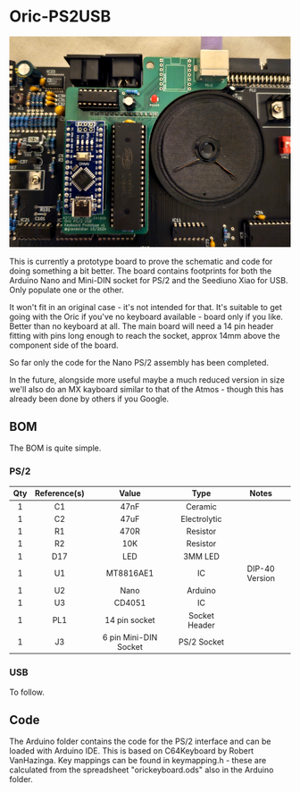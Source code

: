 # Oric-PS2USB

![Image of PS2 build version 1 board in green](https://github.com/Board-Folk/Oric-Remix/blob/main/images/Oric-PS2USBv1_PS2_Small.png)

This is currently a prototype board to prove the schematic and code for doing something a bit better. The board contains footprints for both the Arduino Nano and Mini-DIN socket for PS/2 and the Seediuno Xiao for USB. Only populate one or the other.

It won't fit in an original case - it's not intended for that. It's suitable to get going with the Oric if you've no keyboard available - board only if you like. Better than no keyboard at all. The main board will need a 14 pin header fitting with pins long enough to reach the socket, approx 14mm above the component side of the board.

So far only the code for the Nano PS/2 assembly has been completed.

In the future, alongside more useful maybe a much reduced version in size we'll also do an MX kayboard similar to that of the Atmos - though this has already been done by others if you Google.

## BOM

The BOM is quite simple.

### PS/2

|Qty|Reference(s)|Value|Type|Notes|
|:--:|:--:|:--:|:--:|:--:|
|1|C1|47nF|Ceramic||
|1|C2|47uF|Electrolytic||
|1|R1|470R|Resistor||
|1|R2|10K|Resistor||
|1|D17|LED|3MM LED||
|1|U1|MT8816AE1|IC|DIP-40 Version|
|1|U2|Nano|Arduino||
|1|U3|CD4051|IC||
|1|PL1|14 pin socket|Socket Header||
|1|J3|6 pin Mini-DIN Socket|PS/2 Socket||

### USB

To follow.

## Code

The Arduino folder contains the code for the PS/2 interface and can be loaded with Arduino IDE. This is based on C64Keyboard by Robert VanHazinga. Key mappings can be found in keymapping.h - these are calculated from the spreadsheet "orickeyboard.ods" also in the Arduino folder.

